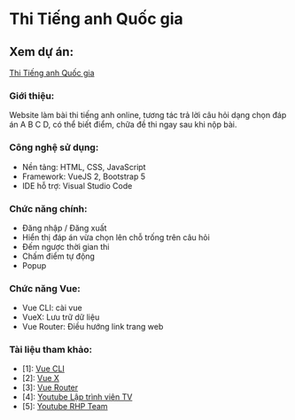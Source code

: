 # Thi Tiếng anh Quốc gia

## Xem dự án:
[Thi Tiếng anh Quốc gia](https://thi.tuz.vn/)


### Giới thiệu:
Website làm bài thi tiếng anh online, tương tác trả lời câu hỏi dạng chọn đáp án A B C D, có thể biết điểm, chữa đề thi ngay sau khi nộp bài.

### Công nghệ sử dụng:
- Nền tảng: HTML, CSS, JavaScript
- Framework: VueJS 2, Bootstrap 5
- IDE hỗ trợ: Visual Studio Code

### Chức năng chính:
- Đăng nhập / Đăng xuất
- Hiển thị đáp án vừa chọn lên chỗ trống trên câu hỏi
- Đếm ngược thời gian thi
- Chấm điểm tự động
- Popup

### Chức năng Vue:
- Vue CLI: cài vue
- VueX: Lưu trữ dữ liệu
- Vue Router: Điều hướng link trang web

### Tài liệu tham khảo:
- [1]: [Vue CLI](https://cli.vuejs.org/)
- [2]: [Vue X](https://vuex.vuejs.org/)
- [3]: [Vue Router](https://router.vuejs.org/)
- [4]: [Youtube Lập trình viên TV](https://www.youtube.com/@laptrinhvientv192)
- [5]: [Youtube RHP Team](https://www.youtube.com/@RHPTeam)
